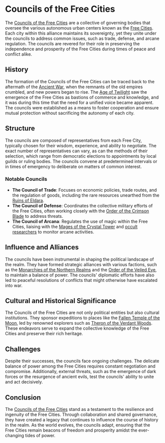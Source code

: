 # Councils of the Free Cities

The [Councils of the Free Cities](Councils%20of%20the%20Free%20Cities.md) are a collective of governing bodies that oversee the various autonomous urban centers known as the [Free Cities](Free%20Cities.md). Each city within this alliance maintains its sovereignty, yet they unite under the councils to address common issues, such as trade, defense, and arcane regulation. The councils are revered for their role in preserving the independence and prosperity of the Free Cities during times of peace and conflict alike.

## History

The formation of the Councils of the Free Cities can be traced back to the aftermath of the [Ancient War](Ancient%20War.md), when the remnants of the old empires crumbled, and new powers began to rise. The [Age of Twilight](Age%20of%20Twilight.md) saw the emergence of the Free Cities as bastions of commerce and knowledge, and it was during this time that the need for a unified voice became apparent. The councils were established as a means to foster cooperation and ensure mutual protection without sacrificing the autonomy of each city.

## Structure

The councils are composed of representatives from each Free City, typically chosen for their wisdom, experience, and ability to negotiate. The exact number of representatives can vary, as can the methods of their selection, which range from democratic elections to appointments by local guilds or ruling bodies. The councils convene at predetermined intervals or in times of emergency to deliberate on matters of common interest.

### Notable Councils

- **The Council of Trade**: Focuses on economic policies, trade routes, and the regulation of goods, including the rare resources unearthed from the [Ruins of Eldara](Ruins%20of%20Eldara.md).
- **The Council of Defense**: Coordinates the collective military efforts of the Free Cities, often working closely with the [Order of the Crimson Blade](Order%20of%20the%20Crimson%20Blade.md) to address threats.
- **The Council of Arcana**: Regulates the use of magic within the Free Cities, liaising with the [Mages of the Crystal Tower](Mages%20of%20the%20Crystal%20Tower.md) and [occult researchers](occult%20researchers.md) to monitor arcane activities.

## Influence and Alliances

The councils have been instrumental in shaping the political landscape of the realm. They have formed strategic alliances with various factions, such as the [Monarchies of the Northern Realms](Monarchies%20of%20the%20Northern%20Realms.md) and the [Order of the Veiled Eye](Order%20of%20the%20Veiled%20Eye.md), to maintain a balance of power. The councils' diplomatic efforts have also led to peaceful resolutions of conflicts that might otherwise have escalated into war.

## Cultural and Historical Significance

The Councils of the Free Cities are not only political entities but also cultural institutions. They sponsor expeditions to places like the [Fallen Temple of the Moon](Fallen%20Temple%20of%20the%20Moon.md), led by renowned explorers such as [Theron of the Verdant Woods](Theron%20of%20the%20Verdant%20Woods.md). These endeavors serve to expand the collective knowledge of the Free Cities and preserve their rich heritage.

## Challenges

Despite their successes, the councils face ongoing challenges. The delicate balance of power among the Free Cities requires constant negotiation and compromise. Additionally, external threats, such as the emergence of dark forces or the resurgence of ancient evils, test the councils' ability to unite and act decisively.

## Conclusion

The [Councils of the Free Cities](Councils%20of%20the%20Free%20Cities.md) stand as a testament to the resilience and ingenuity of the Free Cities. Through collaboration and shared governance, they have created a legacy that continues to influence the course of history in the realm. As the world evolves, the councils adapt, ensuring that the Free Cities remain beacons of freedom and prosperity amidst the ever-changing tides of power.